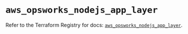 # `aws_opsworks_nodejs_app_layer`

Refer to the Terraform Registry for docs: [`aws_opsworks_nodejs_app_layer`](https://registry.terraform.io/providers/hashicorp/aws/4.67.0/docs/resources/opsworks_nodejs_app_layer).
